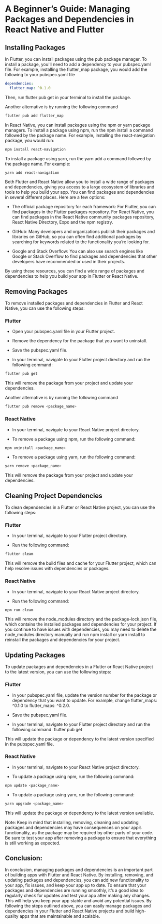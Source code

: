 # A Beginner’s Guide: Managing Packages and Dependencies in React Native and Flutter

## Installing Packages 

In Flutter, you can install packages using the pub package manager. To install a package, you'll need to add a dependency to your pubspec.yaml file. For example, installing the flutter_map package, you would add the following to your pubspec.yaml file

```yaml
dependencies:
  flutter_map: ^0.1.0
```

Then, run flutter pub get in your terminal to install the package.

Another alternative is by running the following command

```bash
flutter pub add flutter_map
```

In React Native, you can install packages using the npm or yarn package managers. To install a package using npm, run the npm install a command followed by the package name. For example, installing the react-navigation package, you would run:

```bash
npm install react-navigation
```

To install a package using yarn, run the yarn add a command followed by the package name. For example:

```bash
yarn add react-navigation
```

Both Flutter and React Native allow you to install a wide range of packages and dependencies, giving you access to a large ecosystem of libraries and tools to help you build your app. You can find packages and dependencies in several different places. Here are a few options:

- The official package repository for each framework: For Flutter, you can find packages in the Flutter packages repository. For React Native, you can find packages in the React Native community packages repository, React Native Directory, Expo and the npm registry.

- GitHub: Many developers and organizations publish their packages and libraries on GitHub, so you can often find additional packages by searching for keywords related to the functionality you’re looking for.

- Google and Stack Overflow: You can also use search engines like Google or Stack Overflow to find packages and dependencies that other developers have recommended or used in their projects.

By using these resources, you can find a wide range of packages and dependencies to help you build your app in Flutter or React Native.

## Removing Packages

To remove installed packages and dependencies in Flutter and React Native, you can use the following steps:

### Flutter

- Open your pubspec.yaml file in your Flutter project.

- Remove the dependency for the package that you want to uninstall.

- Save the pubspec.yaml file.

- In your terminal, navigate to your Flutter project directory and run the following command: 

```bash
flutter pub get
```

This will remove the package from your project and update your dependencies.

Another alternative is by running the following command

```bash 
flutter pub remove <package_name>
```

### React Native

- In your terminal, navigate to your React Native project directory.

- To remove a package using npm, run the following command: 

```bash 
npm uninstall <package_name>
```

- To remove a package using yarn, run the following command: 

```bash 
yarn remove <package_name>
```

This will remove the package from your project and update your dependencies.

## Cleaning Project Dependencies

To clean dependencies in a Flutter or React Native project, you can use the following steps:

### Flutter

- In your terminal, navigate to your Flutter project directory.

- Run the following command: 

```bash
flutter clean
```

This will remove the build files and cache for your Flutter project, which can help resolve issues with dependencies or packages.

### React Native

- In your terminal, navigate to your React Native project directory.

- Run the following command: 

```bash
npm run clean
```

This will remove the node_modules directory and the package-lock.json file, which contains the installed packages and dependencies for your project. If you continue to have issues with dependencies, you may need to delete the node_modules directory manually and run npm install or yarn install to reinstall the packages and dependencies for your project.

## Updating Packages

To update packages and dependencies in a Flutter or React Native project to the latest version, you can use the following steps:

### Flutter

- In your pubspec.yaml file, update the version number for the package or dependency that you want to update. For example, change flutter_maps: ^0.1.0 to flutter_maps: ^0.2.0.

- Save the pubspec.yaml file.

- In your terminal, navigate to your Flutter project directory and run the following command: flutter pub get

This will update the package or dependency to the latest version specified in the pubspec.yaml file.

### React Native

- In your terminal, navigate to your React Native project directory.

- To update a package using npm, run the following command: 

```bash 
npm update <package_name>
```

- To update a package using yarn, run the following command: 

```bash
yarn upgrade <package_name>
```

This will update the package or dependency to the latest version available.

Note: Keep in mind that installing, removing, cleaning and updating packages and dependencies may have consequences on your app’s functionality, as the package may be required by other parts of your code. Be sure to test your app after removing a package to ensure that everything is still working as expected.

## Conclusion: 

In conclusion, managing packages and dependencies is an important part of building apps with Flutter and React Native. By installing, removing, and updating packages and dependencies, you can add new functionality to your app, fix issues, and keep your app up to date. To ensure that your packages and dependencies are running smoothly, it’s a good idea to regularly check for updates and test your app after making any changes. This will help you keep your app stable and avoid any potential issues. By following the steps outlined above, you can easily manage packages and dependencies in your Flutter and React Native projects and build high-quality apps that are maintainable and scalable.